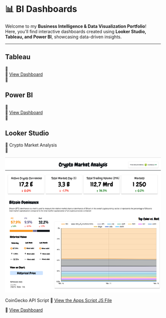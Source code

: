 # 📊 BI Dashboards

Welcome to my **Business Intelligence & Data Visualization Portfolio**!  
Here, you'll find interactive dashboards created using **Looker Studio, Tableau, and Power BI**, showcasing data-driven insights.

---
## Tableau

🔷  
🔗 [View Dashboard](https://public.tableau.com/your-dashboard-link)  
📄 


## Power BI

🔷  
🔗 [View Dashboard](https://app.powerbi.com/your-dashboard-link)  
📄

## Looker Studio

🔷 Crypto Market Analysis  
📄   

<p align="center">
  <img src="images/lookerstudio/crypto_market_analysis_lookerstudio.png" alt="Crypto Market Analysis">
</p>

CoinGecko API Script
🤖 [View the Apps Script JS File](./scripts/apps_scripts/coingecko.js)

🔗 [View Dashboard](https://lookerstudio.google.com/u/0/reporting/7df8f109-6f75-47ce-a48d-d4a8aa989d5d/page/sDkrE)


